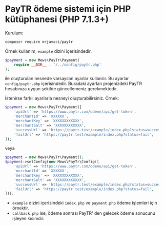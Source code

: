 # PayTR ödeme sistemi için PHP kütüphanesi (PHP 7.1.3+) 

Kurulum:
```bash
composer require mrjavaci/paytr
```

Örnek kullanım, `example` dizini içerisindedir.
```php
$payment = new Mews\PayTr\Payment(
    require __DIR__ . '/../config/paytr.php'
);
```
ile oluşturulan nesnede varsayılan ayarlar kullanılır. Bu ayarlar `config/paytr.php` içerisindedir.
Buradaki ayarları projenizdeki PayTR hesabınıza uygun şekilde güncellemeniz gerekmektedir.

İstenirse farklı ayarlarla nesneyi oluşturabilirsiniz. Örnek:
```php
$payment = new Mews\PayTr\Payment([
    'apiUrl' => 'https://www.paytr.com/odeme/api/get-token',
    'merchantId' => 'XXXXXX',
    'merchantKey' => 'XXXXXXXXXXXX',
    'merchantSalt' => 'XXXXXXXXXXXX',
    'successUrl' => 'https://paytr.test/example/index.php?status=success',
    'failUrl' => 'https://paytr.test/example/index.php?status=fail',
]);
```
veya
```php
$payment = new Mews\PayTr\Payment();
$payment->setConfig(new Mews\PayTr\Config([
    'apiUrl' => 'https://www.paytr.com/odeme/api/get-token',
    'merchantId' => 'XXXXXX',
    'merchantKey' => 'XXXXXXXXXXXX',
    'merchantSalt' => 'XXXXXXXXXXXX',
    'successUrl' => 'https://paytr.test/example/index.php?status=success',
    'failUrl' => 'https://paytr.test/example/index.php?status=fail',
]));
```

* `example` dizini içerisindeki `index.php` ve `payment.php` ödeme işlemleri için örnektir.
* `callback.php` ise, ödeme sonrası PayTR' den gelecek ödeme sonucunu işleyen kısımdır.
